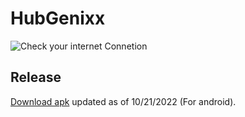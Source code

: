
# HubGenixx

<img src="https://user-images.githubusercontent.com/72307121/231314302-14fe244e-9b3b-421f-89b5-2f25608c19ce.png" alt = "Check your internet Connetion"/>


## Release 

[Download apk](https://github.com/IgnitePluse/Ignite/releases/download/v1/Ignite.apk) 
updated as of 10/21/2022 (For android).
